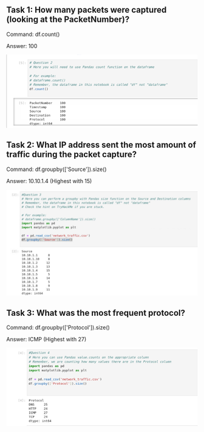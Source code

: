 ## Task 1: How many packets were captured (looking at the PacketNumber)?

Command: df.count()

Answer: 100

![Alt text](image2_1.png)

## Task 2: What IP address sent the most amount of traffic during the packet capture?

Command: df.groupby(['Source']).size()

Answer: 10.10.1.4 (Highest with 15)

![Alt text](image2_2.png)

## Task 3: What was the most frequent protocol?

Command: df.groupby(['Protocol']).size()

Answer: ICMP (Highest with 27)

![Alt text](image2_3.png)